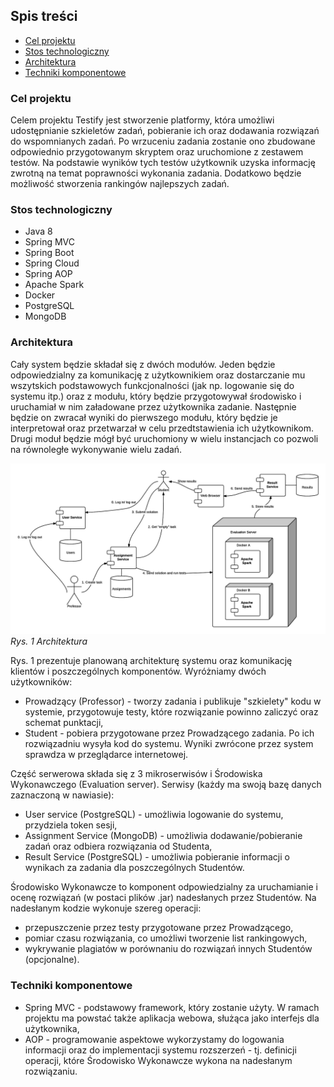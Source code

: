 ## Spis treści

- [Cel projektu](#cel-projektu)
- [Stos technologiczny](#stos-technologiczny)
- [Architektura](#architektura)
- [Techniki komponentowe](#techniki-komponentowe)

### Cel projektu

Celem projektu Testify jest stworzenie platformy, która umożliwi udostępnianie szkieletów zadań, pobieranie ich oraz dodawania rozwiązań do wspomnianych zadań. Po wrzuceniu zadania zostanie ono zbudowane odpowiednio przygotowanym skryptem oraz uruchomione z zestawem testów. Na podstawie wyników tych testów użytkownik uzyska informację zwrotną na temat poprawności wykonania zadania. Dodatkowo będzie możliwość stworzenia rankingów najlepszych zadań.

### Stos technologiczny
- Java 8
- Spring MVC
- Spring Boot
- Spring Cloud
- Spring AOP
- Apache Spark
- Docker
- PostgreSQL
- MongoDB

### Architektura

Cały system będzie składał się z dwóch modułów. Jeden będzie odpowiedzialny za komunikację z użytkownikiem oraz dostarczanie mu wszytskich podstawowych funkcjonalności (jak np. logowanie się do systemu itp.) oraz z modułu, który będzie przygotowywał środowisko i uruchamiał w nim załadowane przez użytkownika zadanie. Następnie będzie on zwracał wyniki do pierwszego modułu, który będzie je interpretował oraz przetwarzał w celu przedtstawienia ich użytkownikom. Drugi moduł będzie mógł być uruchomiony w wielu instancjach co pozwoli na równoległe wykonywanie wielu zadań.

![Architektura](docs/architecture.png)
*Rys. 1 Architektura*

Rys. 1 prezentuje planowaną architekturę systemu oraz komunikację klientów i poszczególnych komponentów. Wyróżniamy dwóch użytkowników:
- Prowadzący (Professor) - tworzy zadania i publikuje "szkielety" kodu w systemie, przygotowuje testy, które rozwiązanie powinno zaliczyć oraz schemat punktacji,
- Student - pobiera przygotowane przez Prowadzącego zadania. Po ich rozwiązadniu wysyła kod do systemu. Wyniki zwrócone przez system sprawdza w przeglądarce internetowej.

Część serwerowa składa się z 3 mikroserwisów i Środowiska Wykonawczego (Evaluation server). Serwisy (każdy ma swoją bazę danych zaznaczoną w nawiasie):
- User service (PostgreSQL) - umożliwia logowanie do systemu, przydziela token sesji,
- Assignment Service (MongoDB) - umożliwia dodawanie/pobieranie zadań oraz odbiera rozwiązania od Studenta,
- Result Service (PostgreSQL) - umożliwia pobieranie informacji o wynikach za zadania dla poszczególnych Studentów.

Środowisko Wykonawcze to komponent odpowiedzialny za uruchamianie i ocenę rozwiązań (w postaci plików .jar) nadesłanych przez Studentów. Na nadesłanym kodzie wykonuje szereg operacji:
- przepuszczenie przez testy przygotowane przez Prowadzącego,
- pomiar czasu rozwiązania, co umożliwi tworzenie list rankingowych,
- wykrywanie plagiatów w porównaniu do rozwiązań innych Studentów (opcjonalne).

### Techniki komponentowe
- Spring MVC - podstawowy framework, który zostanie użyty. W ramach projektu ma powstać także aplikacja webowa, służąca jako interfejs dla użytkownika,
- AOP - programowanie aspektowe wykorzystamy do logowania informacji oraz do implementacji systemu rozszerzeń - tj. definicji operacji, które Środowisko Wykonawcze wykona na nadesłanym rozwiązaniu. 
